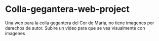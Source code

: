 # Colla-gegantera-web-project
Una web para la colla gegantera del Cor de Maria, no tiene imagenes por derechos de autor. Subire un video para que se vea visualmente con imagenes
